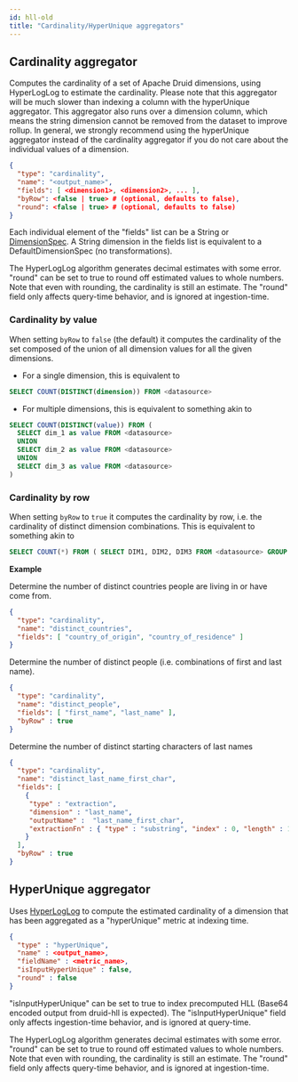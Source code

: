 ```yaml
---
id: hll-old
title: "Cardinality/HyperUnique aggregators"
---
```


<!--
  ~ Licensed to the Apache Software Foundation (ASF) under one
  ~ or more contributor license agreements.  See the NOTICE file
  ~ distributed with this work for additional information
  ~ regarding copyright ownership.  The ASF licenses this file
  ~ to you under the Apache License, Version 2.0 (the
  ~ "License"); you may not use this file except in compliance
  ~ with the License.  You may obtain a copy of the License at
  ~
  ~   http://www.apache.org/licenses/LICENSE-2.0
  ~
  ~ Unless required by applicable law or agreed to in writing,
  ~ software distributed under the License is distributed on an
  ~ "AS IS" BASIS, WITHOUT WARRANTIES OR CONDITIONS OF ANY
  ~ KIND, either express or implied.  See the License for the
  ~ specific language governing permissions and limitations
  ~ under the License.
  -->


## Cardinality aggregator

Computes the cardinality of a set of Apache Druid dimensions, using HyperLogLog to estimate the cardinality. Please note that this
aggregator will be much slower than indexing a column with the hyperUnique aggregator. This aggregator also runs over a dimension column, which
means the string dimension cannot be removed from the dataset to improve rollup. In general, we strongly recommend using the hyperUnique aggregator
instead of the cardinality aggregator if you do not care about the individual values of a dimension.

```json
{
  "type": "cardinality",
  "name": "<output_name>",
  "fields": [ <dimension1>, <dimension2>, ... ],
  "byRow": <false | true> # (optional, defaults to false),
  "round": <false | true> # (optional, defaults to false)
}
```

Each individual element of the "fields" list can be a String or [DimensionSpec](../querying/dimensionspecs.md). A String dimension in the fields list is equivalent to a DefaultDimensionSpec (no transformations).

The HyperLogLog algorithm generates decimal estimates with some error. "round" can be set to true to round off estimated
values to whole numbers. Note that even with rounding, the cardinality is still an estimate. The "round" field only
affects query-time behavior, and is ignored at ingestion-time.

### Cardinality by value

When setting `byRow` to `false` (the default) it computes the cardinality of the set composed of the union of all dimension values for all the given dimensions.

* For a single dimension, this is equivalent to

```sql
SELECT COUNT(DISTINCT(dimension)) FROM <datasource>
```

* For multiple dimensions, this is equivalent to something akin to

```sql
SELECT COUNT(DISTINCT(value)) FROM (
  SELECT dim_1 as value FROM <datasource>
  UNION
  SELECT dim_2 as value FROM <datasource>
  UNION
  SELECT dim_3 as value FROM <datasource>
)
```

### Cardinality by row

When setting `byRow` to `true` it computes the cardinality by row, i.e. the cardinality of distinct dimension combinations.
This is equivalent to something akin to

```sql
SELECT COUNT(*) FROM ( SELECT DIM1, DIM2, DIM3 FROM <datasource> GROUP BY DIM1, DIM2, DIM3 )
```

**Example**

Determine the number of distinct countries people are living in or have come from.

```json
{
  "type": "cardinality",
  "name": "distinct_countries",
  "fields": [ "country_of_origin", "country_of_residence" ]
}
```

Determine the number of distinct people (i.e. combinations of first and last name).

```json
{
  "type": "cardinality",
  "name": "distinct_people",
  "fields": [ "first_name", "last_name" ],
  "byRow" : true
}
```

Determine the number of distinct starting characters of last names

```json
{
  "type": "cardinality",
  "name": "distinct_last_name_first_char",
  "fields": [
    {
     "type" : "extraction",
     "dimension" : "last_name",
     "outputName" :  "last_name_first_char",
     "extractionFn" : { "type" : "substring", "index" : 0, "length" : 1 }
    }
  ],
  "byRow" : true
}
```


## HyperUnique aggregator

Uses [HyperLogLog](http://algo.inria.fr/flajolet/Publications/FlFuGaMe07.pdf) to compute the estimated cardinality of a dimension that has been aggregated as a "hyperUnique" metric at indexing time.

```json
{
  "type" : "hyperUnique",
  "name" : <output_name>,
  "fieldName" : <metric_name>,
  "isInputHyperUnique" : false,
  "round" : false
}
```

"isInputHyperUnique" can be set to true to index precomputed HLL (Base64 encoded output from druid-hll is expected).
The "isInputHyperUnique" field only affects ingestion-time behavior, and is ignored at query-time.

The HyperLogLog algorithm generates decimal estimates with some error. "round" can be set to true to round off estimated
values to whole numbers. Note that even with rounding, the cardinality is still an estimate. The "round" field only
affects query-time behavior, and is ignored at ingestion-time.